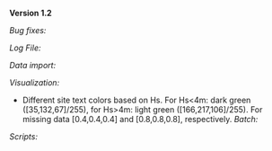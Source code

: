 **Version 1.2**

_Bug fixes:_



_Log File:_


_Data import:_



_Visualization:_
- Different site text colors based on Hs. For Hs<4m: dark green ([35,132,67]/255), for Hs>4m: light green ([166,217,106]/255). For missing data [0.4,0.4,0.4] and [0.8,0.8,0.8], respectively.
_Batch:_


_Scripts:_

 
